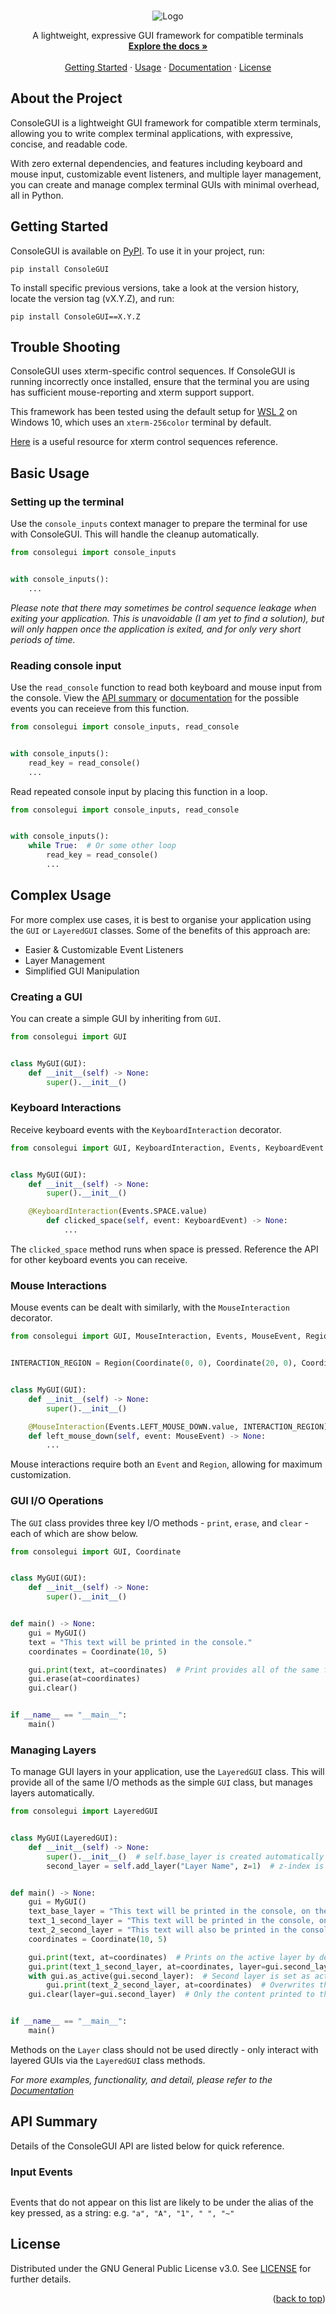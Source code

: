 <a id="readme-top"></a> 



<!-- PROJECT SUMMARY -->
<br />
<div align="center">
  <img src="https://github.com/Kieran-Lock/ConsoleGUI/blob/main/logo.png" alt="Logo">
  <br />
  <p align="center">
    A lightweight, expressive GUI framework for compatible terminals
    <br />
    <a href="https://github.com/Kieran-Lock/ConsoleGUI/blob/main/DOCUMENTATION.md"><strong>Explore the docs »</strong></a>
    <br />
    <br />
    <a href="#getting-started">Getting Started</a>
    ·
    <a href="#basic-usage">Usage</a>
    ·
    <a href="https://github.com/Kieran-Lock/ConsoleGUI/blob/main/DOCUMENTATION.md">Documentation</a>
    ·
    <a href="https://github.com/Kieran-Lock/ConsoleGUI/blob/main/LICENSE">License</a>
  </p>
</div>



<!-- ABOUT THE PROJECT -->
## About the Project

ConsoleGUI is a lightweight GUI framework for compatible xterm terminals, allowing you to write complex terminal applications, with expressive, concise, and readable code.  
  
With zero external dependencies, and features including keyboard and mouse input, customizable event listeners, and multiple layer management, you can create and manage complex terminal GUIs with minimal overhead, all in Python.



<!-- GETTING STARTED -->
## Getting Started

ConsoleGUI is available on [PyPI](https://pypi.org/). To use it in your project, run:

```
pip install ConsoleGUI
```

To install specific previous versions, take a look at the version history, locate the version tag (vX.Y.Z), and run:

```
pip install ConsoleGUI==X.Y.Z
```



<!-- TROUBLE SHOOTING -->
## Trouble Shooting

ConsoleGUI uses xterm-specific control sequences. If ConsoleGUI is running incorrectly once installed, ensure that the terminal you are using has sufficient mouse-reporting and xterm support support.  
  
This framework has been tested using the default setup for [WSL 2](https://learn.microsoft.com/en-us/windows/wsl/) on Windows 10, which uses an `xterm-256color` terminal by default.  
  
[Here](https://gist.github.com/justinmk/a5102f9a0c1810437885a04a07ef0a91) is a useful resource for xterm control sequences reference.



<!-- BASIC USAGE EXAMPLES -->
## Basic Usage

### Setting up the terminal

Use the `console_inputs` context manager to prepare the terminal for use with ConsoleGUI. This will handle the cleanup automatically.
```py
from consolegui import console_inputs


with console_inputs():
    ...
```
_Please note that there may sometimes be control sequence leakage when exiting your application. This is unavoidable (I am yet to find a solution), but will only happen once the application is exited, and for only very short periods of time._

### Reading console input

Use the `read_console` function to read both keyboard and mouse input from the console. View the [API summary](#api-summary) or [documentation](https://github.com/Kieran-Lock/ConsoleGUI/blob/main/DOCUMENTATION.md) for the possible events you can receieve from this function.
```py
from consolegui import console_inputs, read_console


with console_inputs():
    read_key = read_console()
    ...
```

Read repeated console input by placing this function in a loop.
```py
from consolegui import console_inputs, read_console


with console_inputs():
    while True:  # Or some other loop
        read_key = read_console()
        ...
```



<!-- COMPLEX USAGE EXAMPLES -->
## Complex Usage
For more complex use cases, it is best to organise your application using the `GUI` or `LayeredGUI` classes. Some of the benefits of this approach are:  
* Easier & Customizable Event Listeners
* Layer Management
* Simplified GUI Manipulation

### Creating a GUI

You can  create a simple GUI by inheriting from `GUI`.
```py
from consolegui import GUI


class MyGUI(GUI):
    def __init__(self) -> None:
        super().__init__()
```

### Keyboard Interactions

Receive keyboard events with the `KeyboardInteraction` decorator.
```py
from consolegui import GUI, KeyboardInteraction, Events, KeyboardEvent


class MyGUI(GUI):
    def __init__(self) -> None:
        super().__init__()

    @KeyboardInteraction(Events.SPACE.value)
        def clicked_space(self, event: KeyboardEvent) -> None:
            ...
```
The `clicked_space` method runs when space is pressed. Reference the API for other keyboard events you can receive.

### Mouse Interactions

Mouse events can be dealt with similarly, with the `MouseInteraction` decorator.
```py
from consolegui import GUI, MouseInteraction, Events, MouseEvent, Region, Coordinate


INTERACTION_REGION = Region(Coordinate(0, 0), Coordinate(20, 0), Coordinate(20, 10), Coordinate(0, 10))


class MyGUI(GUI):
    def __init__(self) -> None:
        super().__init__()

    @MouseInteraction(Events.LEFT_MOUSE_DOWN.value, INTERACTION_REGION)  # Runs when left mouse button is pressed within the specified region
    def left_mouse_down(self, event: MouseEvent) -> None:
        ...
```
Mouse interactions require both an `Event` and `Region`, allowing for maximum customization.

### GUI I/O Operations

The `GUI` class provides three key I/O methods - `print`, `erase`, and `clear` - each of which are show below.
```py
from consolegui import GUI, Coordinate


class MyGUI(GUI):
    def __init__(self) -> None:
        super().__init__()


def main() -> None:
    gui = MyGUI()
    text = "This text will be printed in the console."
    coordinates = Coordinate(10, 5)

    gui.print(text, at=coordinates)  # Print provides all of the same functionality as the built in print function
    gui.erase(at=coordinates)
    gui.clear()


if __name__ == "__main__":
    main()
```

### Managing Layers

To manage GUI layers in your application, use the `LayeredGUI` class. This will provide all of the same I/O methods as the simple `GUI` class, but manages layers automatically.
```py
from consolegui import LayeredGUI


class MyGUI(LayeredGUI):
    def __init__(self) -> None:
        super().__init__()  # self.base_layer is created automatically
        second_layer = self.add_layer("Layer Name", z=1)  # z-index is the same as that of the existing layer with the greatest z-index by default


def main() -> None:
    gui = MyGUI()
    text_base_layer = "This text will be printed in the console, on the base layer."
    text_1_second_layer = "This text will be printed in the console, on the second layer."
    text_2_second_layer = "This text will also be printed in the console, on the second layer."
    coordinates = Coordinate(10, 5)

    gui.print(text, at=coordinates)  # Prints on the active layer by default - this is initially the base layer
    gui.print(text_1_second_layer, at=coordinates, layer=gui.second_layer)  # Prints over the text on the base layer
    with gui.as_active(gui.second_layer):  # Second layer is set as active within this scope only
        gui.print(text_2_second_layer, at=coordinates)  # Overwrites the existing text
    gui.clear(layer=gui.second_layer)  # Only the content printed to the base layer now shows


if __name__ == "__main__":
    main()
```
Methods on the `Layer` class should not be used directly - only interact with layered GUIs via the `LayeredGUI` class methods.

_For more examples, functionality, and detail, please refer to the [Documentation](https://github.com/Kieran-Lock/ConsoleGUI/blob/main/DOCUMENTATION.md)_



## API Summary

Details of the ConsoleGUI API are listed below for quick reference.

### Input Events

```py

```
Events that do not appear on this list are likely to be under the alias of the key pressed, as a string: e.g. `"a", "A", "1", " ", "~"`



<!-- LICENSE -->
## License

Distributed under the GNU General Public License v3.0. See [LICENSE](https://github.com/Kieran-Lock/ConsoleGUI/blob/main/LICENSE) for further details.

<p align="right">(<a href="#readme-top">back to top</a>)</p>
